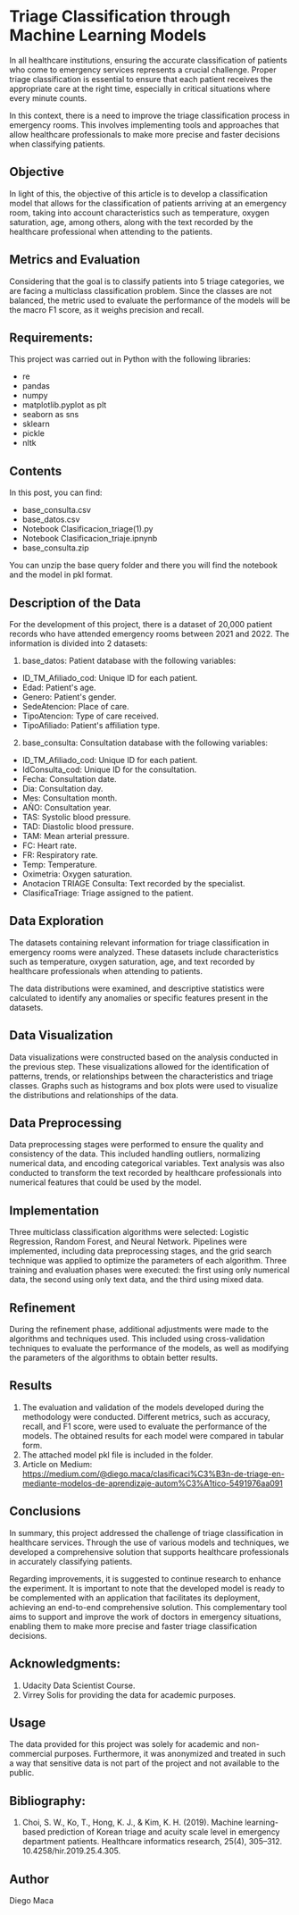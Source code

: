 # Triage Classification through Machine Learning Models
In all healthcare institutions, ensuring the accurate classification of patients who come to emergency services represents a crucial challenge. Proper triage classification is essential to ensure that each patient receives the appropriate care at the right time, especially in critical situations where every minute counts.

In this context, there is a need to improve the triage classification process in emergency rooms. This involves implementing tools and approaches that allow healthcare professionals to make more precise and faster decisions when classifying patients.

## Objective
In light of this, the objective of this article is to develop a classification model that allows for the classification of patients arriving at an emergency room, taking into account characteristics such as temperature, oxygen saturation, age, among others, along with the text recorded by the healthcare professional when attending to the patients.

## Metrics and Evaluation
Considering that the goal is to classify patients into 5 triage categories, we are facing a multiclass classification problem. Since the classes are not balanced, the metric used to evaluate the performance of the models will be the macro F1 score, as it weighs precision and recall.

## Requirements:
This project was carried out in Python with the following libraries:

* re
* pandas
* numpy
* matplotlib.pyplot as plt
* seaborn as sns
* sklearn
* pickle
* nltk

## Contents
In this post, you can find:

* base_consulta.csv
* base_datos.csv
* Notebook Clasificacion_triage(1).py
* Notebook Clasificacion_triaje.ipnynb
* base_consulta.zip

 You can unzip the base query folder and there you will find the notebook and the model in pkl format.
 
## Description of the Data
For the development of this project, there is a dataset of 20,000 patient records who have attended emergency rooms between 2021 and 2022. The information is divided into 2 datasets:

1.  base_datos: Patient database with the following variables:

* ID_TM_Afiliado_cod: Unique ID for each patient.
* Edad: Patient's age.
* Genero: Patient's gender.
* SedeAtencion: Place of care.
* TipoAtencion: Type of care received.
* TipoAfiliado: Patient's affiliation type.

2. base_consulta: Consultation database with the following variables:

* ID_TM_Afiliado_cod: Unique ID for each patient.
* IdConsulta_cod: Unique ID for the consultation.
* Fecha: Consultation date.
* Dia: Consultation day.
* Mes: Consultation month.
* AÑO: Consultation year.
* TAS: Systolic blood pressure.
* TAD: Diastolic blood pressure.
* TAM: Mean arterial pressure.
* FC: Heart rate.
* FR: Respiratory rate.
* Temp: Temperature.
* Oximetria: Oxygen saturation.
* Anotacion TRIAGE Consulta: Text recorded by the specialist.
* ClasificaTriage: Triage assigned to the patient.

## Data Exploration
The datasets containing relevant information for triage classification in emergency rooms were analyzed. These datasets include characteristics such as temperature, oxygen saturation, age, and text recorded by healthcare professionals when attending to patients.

The data distributions were examined, and descriptive statistics were calculated to identify any anomalies or specific features present in the datasets.

## Data Visualization
Data visualizations were constructed based on the analysis conducted in the previous step. These visualizations allowed for the identification of patterns, trends, or relationships between the characteristics and triage classes. Graphs such as histograms and box plots were used to visualize the distributions and relationships of the data.


## Data Preprocessing
Data preprocessing stages were performed to ensure the quality and consistency of the data. This included handling outliers, normalizing numerical data, and encoding categorical variables. Text analysis was also conducted to transform the text recorded by healthcare professionals into numerical features that could be used by the model.

## Implementation
Three multiclass classification algorithms were selected: Logistic Regression, Random Forest, and Neural Network. Pipelines were implemented, including data preprocessing stages, and the grid search technique was applied to optimize the parameters of each algorithm. Three training and evaluation phases were executed: the first using only numerical data, the second using only text data, and the third using mixed data.

## Refinement
During the refinement phase, additional adjustments were made to the algorithms and techniques used. This included using cross-validation techniques to evaluate the performance of the models, as well as modifying the parameters of the algorithms to obtain better results.

## Results
1. The evaluation and validation of the models developed during the methodology were conducted. Different metrics, such as accuracy, recall, and F1 score, were used to evaluate the performance of the models. The obtained results for each model were compared in tabular form.
2. The attached model pkl file is included in the folder.
3. Article on Medium: https://medium.com/@diego.maca/clasificaci%C3%B3n-de-triage-en-mediante-modelos-de-aprendizaje-autom%C3%A1tico-5491976aa091

## Conclusions
In summary, this project addressed the challenge of triage classification in healthcare services. Through the use of various models and techniques, we developed a comprehensive solution that supports healthcare professionals in accurately classifying patients.

Regarding improvements, it is suggested to continue research to enhance the experiment. It is important to note that the developed model is ready to be complemented with an application that facilitates its deployment, achieving an end-to-end comprehensive solution. This complementary tool aims to support and improve the work of doctors in emergency situations, enabling them to make more precise and faster triage classification decisions.

## Acknowledgments:
1. Udacity Data Scientist Course.
2. Virrey Solis for providing the data for academic purposes.

## Usage
The data provided for this project was solely for academic and non-commercial purposes. Furthermore, it was anonymized and treated in such a way that sensitive data is not part of the project and not available to the public.

## Bibliography:
1. Choi, S. W., Ko, T., Hong, K. J., & Kim, K. H. (2019). Machine learning-based prediction of Korean triage and acuity scale level in emergency department patients. Healthcare informatics research, 25(4), 305–312. 10.4258/hir.2019.25.4.305.

## Author
Diego Maca






